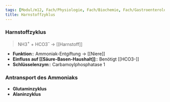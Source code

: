 ```yaml
---
tags: [Modul/m12, Fach/Physiologie, Fach/Biochemie, Fach/Gastroenterologie]
title: Harnstoffzyklus
---
```

### Harnstoffzyklus
> NH3$^{+}$ + HCO3$^{–}$ → [[Harnstoff]]
- **Funktion**:: Ammoniak-Entgiftung → [[Niere]]
- **Einfluss auf [[Säure-Basen-Haushalt]]**:: Benötigt [[HCO3-]]
- **Schlüsselenzym**:: Carbamoylphosphatase 1


### Antransport des Ammoniaks
- **Glutaminzyklus**
- **Alaninzyklus**

